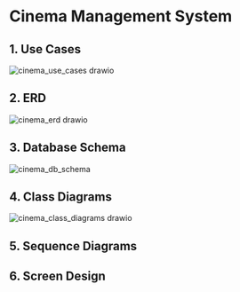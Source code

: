 # Cinema Management System

## 1. Use Cases

![cinema_use_cases drawio](https://github.com/leonghia/aptech/assets/112583996/cffd6f20-8690-4511-89cd-076d660294b9)

## 2. ERD

![cinema_erd drawio](https://github.com/leonghia/aptech/assets/112583996/62513498-e560-439d-b554-f337f18d3c61)

## 3. Database Schema

![cinema_db_schema](https://github.com/leonghia/aptech/assets/112583996/9aac3d2c-d639-48a2-902b-34a8789486ba)

## 4. Class Diagrams

![cinema_class_diagrams drawio](https://github.com/leonghia/aptech/assets/112583996/5677101c-a1ec-4801-921b-3ba15eca03a7)

## 5. Sequence Diagrams

## 6. Screen Design

